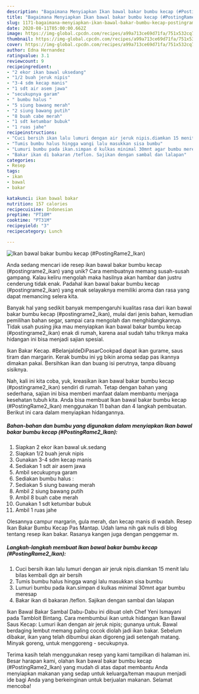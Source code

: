 ```yaml
---
description: "Bagaimana Menyiapkan Ikan bawal bakar bumbu kecap (#PostingRame2_Ikan), Enak Banget"
title: "Bagaimana Menyiapkan Ikan bawal bakar bumbu kecap (#PostingRame2_Ikan), Enak Banget"
slug: 1171-bagaimana-menyiapkan-ikan-bawal-bakar-bumbu-kecap-postingrame2-ikan-enak-banget
date: 2020-08-11T05:00:00.662Z
image: https://img-global.cpcdn.com/recipes/a99a713ce69d71fa/751x532cq70/ikan-bawal-bakar-bumbu-kecap-postingrame2_ikan-foto-resep-utama.jpg
thumbnail: https://img-global.cpcdn.com/recipes/a99a713ce69d71fa/751x532cq70/ikan-bawal-bakar-bumbu-kecap-postingrame2_ikan-foto-resep-utama.jpg
cover: https://img-global.cpcdn.com/recipes/a99a713ce69d71fa/751x532cq70/ikan-bawal-bakar-bumbu-kecap-postingrame2_ikan-foto-resep-utama.jpg
author: Edna Hernandez
ratingvalue: 3.1
reviewcount: 9
recipeingredient:
- "2 ekor ikan bawal uksedang"
- "1/2 buah jeruk nipis"
- "3-4 sdm kecap manis"
- "1 sdt air asem jawa"
- "secukupnya garam"
- " bumbu halus "
- "5 siung bawang merah"
- "2 siung bawang putih"
- "8 buah cabe merah"
- "1 sdt ketumbar bubuk"
- "1 ruas jahe"
recipeinstructions:
- "Cuci bersih ikan lalu lumuri dengan air jeruk nipis.diamkan 15 menit lalu bilas kembali dgn air bersih"
- "Tumis bumbu halus hingga wangi lalu masukkan sisa bumbu"
- "Lumuri bumbu pada ikan.simpan d kulkas minimal 30mnt agar bumbu meresap"
- "Bakar ikan di bakaran /teflon. Sajikan dengan sambal dan lalapan"
categories:
- Resep
tags:
- ikan
- bawal
- bakar

katakunci: ikan bawal bakar 
nutrition: 157 calories
recipecuisine: Indonesian
preptime: "PT10M"
cooktime: "PT31M"
recipeyield: "3"
recipecategory: Lunch

---
```



![Ikan bawal bakar bumbu kecap (#PostingRame2_Ikan)](https://img-global.cpcdn.com/recipes/a99a713ce69d71fa/751x532cq70/ikan-bawal-bakar-bumbu-kecap-postingrame2_ikan-foto-resep-utama.jpg)

Anda sedang mencari ide resep ikan bawal bakar bumbu kecap (#postingrame2_ikan) yang unik? Cara membuatnya memang susah-susah gampang. Kalau keliru mengolah maka hasilnya akan hambar dan justru cenderung tidak enak. Padahal ikan bawal bakar bumbu kecap (#postingrame2_ikan) yang enak selayaknya memiliki aroma dan rasa yang dapat memancing selera kita.

Banyak hal yang sedikit banyak mempengaruhi kualitas rasa dari ikan bawal bakar bumbu kecap (#postingrame2_ikan), mulai dari jenis bahan, kemudian pemilihan bahan segar, sampai cara mengolah dan menghidangkannya. Tidak usah pusing jika mau menyiapkan ikan bawal bakar bumbu kecap (#postingrame2_ikan) enak di rumah, karena asal sudah tahu triknya maka hidangan ini bisa menjadi sajian spesial.

Ikan Bakar Kecap. #BelanjaIdeDiPasarCookpad dapat ikan gurame, saus tiram dan margarin. Kerak bumbu ini yg bikin aroma sedap pas ikannya dimakan pakai. Bersihkan ikan dan buang isi perutnya, tanpa dibuang sisiknya.


Nah, kali ini kita coba, yuk, kreasikan ikan bawal bakar bumbu kecap (#postingrame2_ikan) sendiri di rumah. Tetap dengan bahan yang sederhana, sajian ini bisa memberi manfaat dalam membantu menjaga kesehatan tubuh kita. Anda bisa membuat Ikan bawal bakar bumbu kecap (#PostingRame2_Ikan) menggunakan 11 bahan dan 4 langkah pembuatan. Berikut ini cara dalam menyiapkan hidangannya.

<!--inarticleads1-->

##### Bahan-bahan dan bumbu yang digunakan dalam menyiapkan Ikan bawal bakar bumbu kecap (#PostingRame2_Ikan):

1. Siapkan 2 ekor ikan bawal uk.sedang
1. Siapkan 1/2 buah jeruk nipis
1. Gunakan 3-4 sdm kecap manis
1. Sediakan 1 sdt air asem jawa
1. Ambil secukupnya garam
1. Sediakan  bumbu halus :
1. Sediakan 5 siung bawang merah
1. Ambil 2 siung bawang putih
1. Ambil 8 buah cabe merah
1. Gunakan 1 sdt ketumbar bubuk
1. Ambil 1 ruas jahe


Olesannya campur margarin, gula merah, dan kecap manis di wadah. Resep Ikan Bakar Bumbu Kecap Pas Mantap. Udah lama nih gak nulis di blog tentang resep ikan bakar. Rasanya kangen juga dengan penggemar m. 

<!--inarticleads2-->

##### Langkah-langkah membuat Ikan bawal bakar bumbu kecap (#PostingRame2_Ikan):

1. Cuci bersih ikan lalu lumuri dengan air jeruk nipis.diamkan 15 menit lalu bilas kembali dgn air bersih
1. Tumis bumbu halus hingga wangi lalu masukkan sisa bumbu
1. Lumuri bumbu pada ikan.simpan d kulkas minimal 30mnt agar bumbu meresap
1. Bakar ikan di bakaran /teflon. Sajikan dengan sambal dan lalapan


Ikan Bawal Bakar Sambal Dabu-Dabu ini dibuat oleh Chef Yeni Ismayani pada Tambloit Bintang. Cara membumbui ikan untuk hidangan Ikan Bawal Saus Kecap: Lumuri ikan dengan air jeruk nipis; gunanya untuk. Bawal berdaging lembut memang paling cocok diolah jadi ikan bakar. Sebelum dibakar, ikan yang telah dibumbui akan digoreng jadi setengah matang. Minyak goreng, untuk menggoreng - secukupnya. 

Terima kasih telah menggunakan resep yang kami tampilkan di halaman ini. Besar harapan kami, olahan Ikan bawal bakar bumbu kecap (#PostingRame2_Ikan) yang mudah di atas dapat membantu Anda menyiapkan makanan yang sedap untuk keluarga/teman maupun menjadi ide bagi Anda yang berkeinginan untuk berjualan makanan. Selamat mencoba!
